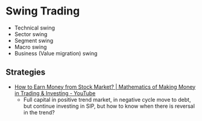 # Swing Trading

- Technical swing
- Sector swing
- Segment swing
- Macro swing
- Business (Value migration) swing

## Strategies

- [How to Earn Money from Stock Market? | Mathematics of Making Money in Trading & Investing - YouTube](https://www.youtube.com/watch?v=RzMcNFSTCzY)
	- Full capital in positive trend market, in negative cycle move to debt, but continue investing in SIP, but how to know when there is reversal in the trend?
